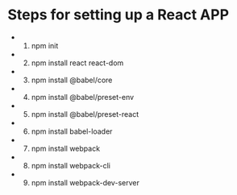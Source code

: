 # Steps for setting up a React APP #


* 1. npm init 

* 2. npm install react react-dom

* 3. npm install @babel/core

* 4. npm install @babel/preset-env 

* 5. npm install @babel/preset-react

* 6. npm install babel-loader

* 7. npm install webpack

* 8. npm install webpack-cli

* 9. npm install webpack-dev-server
